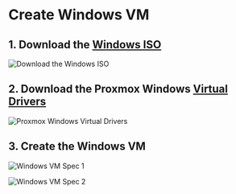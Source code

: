 # Create Windows VM

## 1. Download the [Windows ISO](https://www.microsoft.com/en-us/software-download/windows11)

![Download the Windows ISO](/download_windows_iso.png)

## 2. Download the Proxmox Windows [Virtual Drivers](https://pve.proxmox.com/wiki/Windows_VirtIO_Drivers)

![Proxmox Windows Virtual Drivers](/proxmox_windows_virtual_driver.png)

## 3. Create the Windows VM

![Windows VM Spec 1](/create_windows_vm_p1.png)

![Windows VM Spec 2](/create_windows_vm_p2.png)
